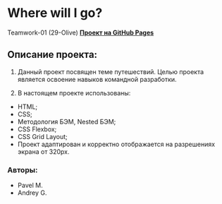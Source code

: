# Where will I go?

Teamwork-01 (29-Olive)
**[Проект на GitHub Pages](https://andrey-71.github.io/where-will-i-go/index.html)**

## Описание проекта:
1. Данный проект посвящен теме путешествий. Целью проекта является освоение навыков командной разработки.

2. В настоящем проекте использованы:
* HTML;
* CSS;
* Методология БЭМ, Nested БЭМ;
* CSS Flexbox;
* CSS Grid Layout;
* Проект адаптирован и корректно отображается на разрешениях экрана от 320px.

### Авторы:
* Pavel M.
* Andrey G.

